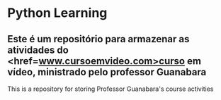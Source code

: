 # Python Learning
Este é um repositório para armazenar as atividades do <href=www.cursoemvideo.com>curso em vídeo</h>, ministrado pelo professor Guanabara 
-------------------------------
This is a repository for storing Professor Guanabara's course activities
